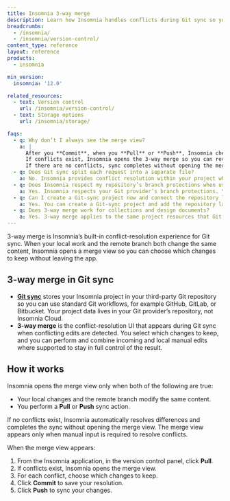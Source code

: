 ```yaml
---
title: Insomnia 3-way merge
description: Learn how Insomnia handles conflicts during Git sync so you can combine concurrent changes safely.
breadcrumbs:
  - /insomnia/
  - /insomnia/version-control/
content_type: reference
layout: reference
products:
  - insomnia

min_version:
  insomnia: '12.0'

related_resources:
  - text: Version control
    url: /insomnia/version-control/
  - text: Storage options
    url: /insomnia/storage/

faqs:
  - q: Why don’t I always see the merge view?
    a: |
      After you **Commit**, when you **Pull** or **Push**, Insomnia checks for conflicting changes between your local work and the remote branch.  
      If conflicts exist, Insomnia opens the 3-way merge so you can review and reconcile them.  
      If there are no conflicts, sync completes without opening the merge view. For more information, see [Version control](/insomnia/version-control/).
  - q: Does Git sync split each request into a separate file?
    a: No. Insomnia provides conflict resolution within your project when you sync with Git; you still commit and push with standard Git actions from Insomnia.
  - q: Does Insomnia respect my repository’s branch protections when using Git sync?
    a: Yes. Insomnia respects your Git provider’s branch protections. You can’t push to a protected branch from Insomnia. 
  - q: Can I create a Git-sync project now and connect the repository later?
    a: Yes. You can create a Git-sync project and add the repository later (supported in recent versions). See Storage options → Git sync.
  - q: Does 3-way merge work for collections and design documents?
    a: Yes. 3-way merge applies to the same project resources that Git sync manages—collections, design documents, tests, and environments—so you can resolve conflicts on the content you version in Git. See the Insomnia docs index and storage overview.  
---
```


3-way merge is Insomnia’s built-in conflict-resolution experience for Git sync. When your local work and the remote branch both change the same content, Insomnia opens a merge view so you can choose which changes to keep without leaving the app.

## 3-way merge in Git sync
- **[Git sync](/insomnia/storage/#git-sync)** stores your Insomnia project in your third-party Git repository so you can use standard Git workflows, for example GitHub, GitLab, or Bitbucket. Your project data lives in your Git provider’s repository, not Insomnia Cloud.
- **3-way merge** is the conflict-resolution UI that appears during Git sync when conflicting edits are detected. You select which changes to keep, and you can perform and combine incoming and local manual edits where supported to stay in full control of the result.

## How it works

Insomnia opens the merge view only when both of the following are true:
- Your local changes and the remote branch modify the same content.
- You perform a **Pull** or **Push** sync action.

If no conflicts exist, Insomnia automatically resolves differences and completes the sync without opening the merge view. The merge view appears only when manual input is required to resolve conflicts.

When the merge view appears:
1. From the Insomnia application, in the version control panel, click **Pull**.  
1. If conflicts exist, Insomnia opens the merge view.  
1. For each conflict, choose which changes to keep.  
1. Click **Commit** to save your resolution.  
1. Click **Push** to sync your changes.

